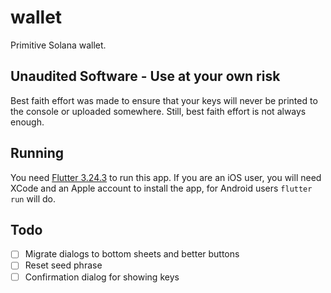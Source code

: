 # wallet

Primitive Solana wallet.

## Unaudited Software - Use at your own risk
Best faith effort was made to ensure that your keys will never be printed to the console or uploaded somewhere.
Still, best faith effort is not always enough.

## Running
You need [Flutter 3.24.3](https://docs.flutter.dev/get-started/install) to run this app.
If you are an iOS user, you will need XCode and an Apple account to install the app, for Android users `flutter run` will do.

## Todo
- [ ] Migrate dialogs to bottom sheets and better buttons
- [ ] Reset seed phrase
- [ ] Confirmation dialog for showing keys